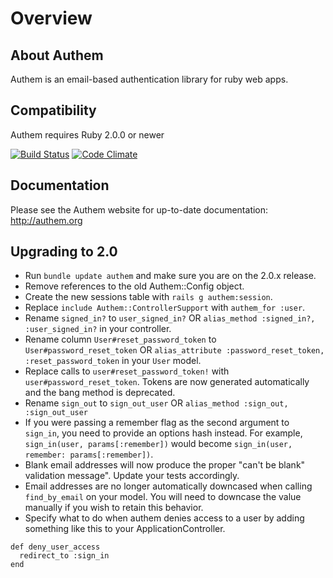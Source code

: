 # Overview

## About Authem

Authem is an email-based authentication library for ruby web apps.

## Compatibility

Authem requires Ruby 2.0.0 or newer

[![Build Status](https://secure.travis-ci.org/paulelliott/authem.png)](http://travis-ci.org/paulelliott/authem)
[![Code Climate](https://codeclimate.com/github/paulelliott/authem.png)](https://codeclimate.com/github/paulelliott/authem)

## Documentation

Please see the Authem website for up-to-date documentation: http://authem.org

## Upgrading to 2.0

- Run `bundle update authem` and make sure you are on the 2.0.x release.
- Remove references to the old Authem::Config object.
- Create the new sessions table with `rails g authem:session`.
- Replace `include Authem::ControllerSupport` with `authem_for :user`.
- Rename `signed_in?` to `user_signed_in?` OR `alias_method :signed_in?, :user_signed_in?` in your controller.
- Rename column `User#reset_password_token` to `User#password_reset_token` OR `alias_attribute :password_reset_token, :reset_password_token` in your `User` model.
- Replace calls to `user#reset_password_token!` with `user#password_reset_token`. Tokens are now generated automatically and the bang method is deprecated.
- Rename `sign_out` to `sign_out_user` OR `alias_method :sign_out, :sign_out_user`
- If you were passing a remember flag as the second argument to `sign_in`, you need to provide an options hash instead. For example, `sign_in(user, params[:remember])` would become `sign_in(user, remember: params[:remember])`.
- Blank email addresses will now produce the proper "can't be blank" validation message". Update your tests accordingly.
- Email addresses are no longer automatically downcased when calling `find_by_email` on your model. You will need to downcase the value manually if you wish to retain this behavior.
- Specify what to do when authem denies access to a user by adding something like this to your ApplicationController.
```
def deny_user_access
  redirect_to :sign_in
end
```
